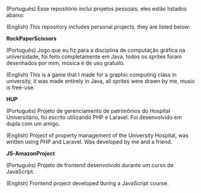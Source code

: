 (Português) Esse repositório inclui projetos pessoais, eles estão listados abaixo:

(English) This repository includes personal projects, they are listed below:

**RockPaperScissors**

  (Português) Jogo que eu fiz para a disciplina de computação gráfica na universidade, foi feito completamente em Java, todos os sprites foram desenhados por mim, música é de uso gratuito.

  (English) This is a game that I made for a graphic computing class in university, it was made entirely in Java, all sprites were drawn by me, music is free-use.

**HUP**

  (Português) Projeto de gerenciamento de patrimônios do Hospital Universitário, foi escrito utilizando PHP e Laravel. Foi desenvolvido em dupla com um amigo.
  
  (English) Project of property management of the University Hospital, was written using PHP and Laravel. Was developed by me and a friend.

**JS-AmazonProject**

  (Português) Projeto de frontend desenvolvido durante um curso de JavaScript.

  (English) Frontend project developed during a JavaScript course.
